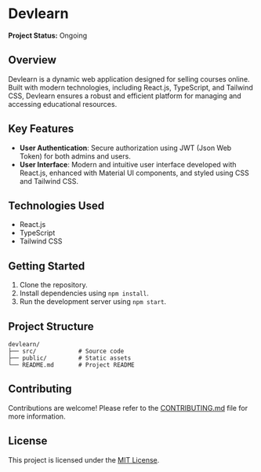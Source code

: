 # Devlearn

**Project Status:** Ongoing

## Overview

Devlearn is a dynamic web application designed for selling courses online. Built with modern technologies, including React.js, TypeScript, and Tailwind CSS, Devlearn ensures a robust and efficient platform for managing and accessing educational resources.

## Key Features

- **User Authentication**: Secure authorization using JWT (Json Web Token) for both admins and users.
- **User Interface**: Modern and intuitive user interface developed with React.js, enhanced with Material UI components, and styled using CSS and Tailwind CSS.

## Technologies Used

- React.js
- TypeScript
- Tailwind CSS

## Getting Started

1. Clone the repository.
2. Install dependencies using `npm install`.
3. Run the development server using `npm start`.

## Project Structure

```
devlearn/
├── src/            # Source code
├── public/         # Static assets
└── README.md       # Project README
```

## Contributing

Contributions are welcome! Please refer to the [CONTRIBUTING.md](CONTRIBUTING.md) file for more information.

## License

This project is licensed under the [MIT License](LICENSE).
